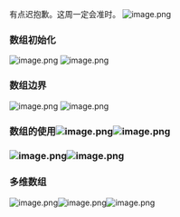 有点迟抱歉。这周一定会准时。
![image.png](https://cdn.nlark.com/yuque/0/2023/png/35063436/1675693359285-591659d7-de66-42aa-8299-e7db1cd92f26.png#averageHue=%23eceae6&clientId=u98f5bf22-0b82-4&from=paste&height=231&id=u3e5234c6&name=image.png&originHeight=346&originWidth=835&originalType=binary&ratio=1&rotation=0&showTitle=false&size=124676&status=done&style=none&taskId=ud5980a79-3a1a-43a0-8329-b93f76cad79&title=&width=556.6666666666666)
### 数组初始化
![image.png](https://cdn.nlark.com/yuque/0/2023/png/35063436/1675693440103-c90b8cba-46ba-44f1-8d49-680f1584f71b.png#averageHue=%23f9f9f8&clientId=u98f5bf22-0b82-4&from=paste&height=221&id=u845e4fda&name=image.png&originHeight=332&originWidth=693&originalType=binary&ratio=1&rotation=0&showTitle=false&size=113184&status=done&style=none&taskId=u529a4851-0806-47c7-9490-8d04486c445&title=&width=462)
![image.png](https://cdn.nlark.com/yuque/0/2023/png/35063436/1675694921005-07bf2ee3-c354-44f9-8bae-58b9c67256db.png#averageHue=%232d2c2b&clientId=u98f5bf22-0b82-4&from=paste&height=351&id=u80154ee7&name=image.png&originHeight=527&originWidth=552&originalType=binary&ratio=1&rotation=0&showTitle=false&size=52419&status=done&style=none&taskId=ucccfdb81-9564-49c7-abe2-487140b1f82&title=&width=368)
### 数组边界
![image.png](https://cdn.nlark.com/yuque/0/2023/png/35063436/1675693278090-5640b465-e88c-4da8-939d-92010caa6a00.png#averageHue=%23f6f4f3&clientId=u98f5bf22-0b82-4&from=paste&height=215&id=ubb8292f5&name=image.png&originHeight=323&originWidth=617&originalType=binary&ratio=1&rotation=0&showTitle=false&size=143845&status=done&style=none&taskId=u2423e488-392e-4649-aa03-2c02b27a485&title=&width=411.3333333333333)
![image.png](https://cdn.nlark.com/yuque/0/2023/png/35063436/1675745184235-04bee205-779f-470c-a905-24f076422726.png#averageHue=%232e2d2c&clientId=u0affdf03-1a55-4&from=paste&height=205&id=u7d226ded&name=image.png&originHeight=307&originWidth=545&originalType=binary&ratio=1&rotation=0&showTitle=false&size=34932&status=done&style=none&taskId=ud64ec0f2-5141-4981-9819-00df5e4401c&title=&width=363.3333333333333)
### 数组的使用![image.png](https://cdn.nlark.com/yuque/0/2023/png/35063436/1675745319889-d51108f5-27ed-44b1-b794-83b3988a03b1.png#averageHue=%23cfcece&clientId=u0affdf03-1a55-4&from=paste&height=321&id=ue1dd1950&name=image.png&originHeight=482&originWidth=1312&originalType=binary&ratio=1&rotation=0&showTitle=false&size=323167&status=done&style=none&taskId=u4827fb1a-3649-43df-adb6-57d272e2f0e&title=&width=874.6666666666666)![image.png](https://cdn.nlark.com/yuque/0/2023/png/35063436/1675752163469-035f7e11-7f97-40bf-a0b8-d9137abcb0f4.png#averageHue=%23d9d8d4&clientId=u0affdf03-1a55-4&from=paste&height=131&id=u74e8d9ea&name=image.png&originHeight=196&originWidth=272&originalType=binary&ratio=1&rotation=0&showTitle=false&size=55470&status=done&style=none&taskId=u856131dc-012a-4475-98db-9c66c31bd89&title=&width=181.33333333333334)
### ![image.png](https://cdn.nlark.com/yuque/0/2023/png/35063436/1675752208766-fc334747-9a7e-4e79-9980-4683cdf76c49.png#averageHue=%232c2c2b&clientId=u0affdf03-1a55-4&from=paste&height=676&id=u519f2696&name=image.png&originHeight=1014&originWidth=658&originalType=binary&ratio=1&rotation=0&showTitle=false&size=96387&status=done&style=none&taskId=u0d3da766-4ba0-434f-a485-68fb1c64f6b&title=&width=438.6666666666667)![image.png](https://cdn.nlark.com/yuque/0/2023/png/35063436/1675752232417-c1e44608-5fc5-42bd-861c-aac57eebae8f.png#averageHue=%232c2c2b&clientId=u0affdf03-1a55-4&from=paste&height=709&id=uae158bc4&name=image.png&originHeight=1063&originWidth=912&originalType=binary&ratio=1&rotation=0&showTitle=false&size=105739&status=done&style=none&taskId=u38fca4c2-bd39-40f0-8950-9e5a2a1fbc9&title=&width=608)
### 多维数组
![image.png](https://cdn.nlark.com/yuque/0/2023/png/35063436/1675752306168-91b510d3-1e7f-416a-8e8b-e853f4830085.png#averageHue=%23f8f8f8&clientId=u0affdf03-1a55-4&from=paste&height=330&id=u4ed34901&name=image.png&originHeight=495&originWidth=1006&originalType=binary&ratio=1&rotation=0&showTitle=false&size=174805&status=done&style=none&taskId=ubfeda6b4-454a-40a3-a0bf-791d8c47bcc&title=&width=670.6666666666666)![image.png](https://cdn.nlark.com/yuque/0/2023/png/35063436/1675752943634-3d0eaed4-9bbe-4bf9-bf8a-55c00becabcd.png#averageHue=%23efefef&clientId=u0affdf03-1a55-4&from=paste&height=270&id=u558a6f18&name=image.png&originHeight=405&originWidth=591&originalType=binary&ratio=1&rotation=0&showTitle=false&size=40321&status=done&style=none&taskId=ud95e9f40-e132-44ff-928f-26de4edd691&title=&width=394)![image.png](https://cdn.nlark.com/yuque/0/2023/png/35063436/1675753886695-dff1704e-0631-4fbc-acb2-5a4ce455ab96.png#averageHue=%232d2c2b&clientId=u0affdf03-1a55-4&from=paste&height=649&id=uc3537d4b&name=image.png&originHeight=973&originWidth=723&originalType=binary&ratio=1&rotation=0&showTitle=false&size=101126&status=done&style=none&taskId=u68dac242-a934-4032-b280-d0326297f74&title=&width=482)

